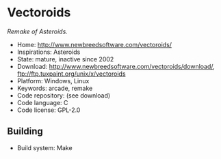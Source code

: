# Vectoroids

_Remake of Asteroids._

- Home: http://www.newbreedsoftware.com/vectoroids/
- Inspirations: Asteroids
- State: mature, inactive since 2002
- Download: http://www.newbreedsoftware.com/vectoroids/download/, ftp://ftp.tuxpaint.org/unix/x/vectoroids
- Platform: Windows, Linux
- Keywords: arcade, remake
- Code repository: (see download)
- Code language: C
- Code license: GPL-2.0

## Building

- Build system: Make
